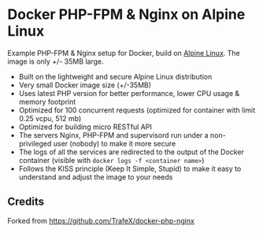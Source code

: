 # Docker PHP-FPM & Nginx on Alpine Linux

Example PHP-FPM & Nginx setup for Docker, build on [Alpine Linux](http://www.alpinelinux.org/). The image is only +/-
35MB large.

* Built on the lightweight and secure Alpine Linux distribution
* Very small Docker image size (+/-35MB)
* Uses latest PHP version for better performance, lower CPU usage & memory footprint
* Optimized for 100 concurrent requests (optimized for container with limit 0.25 vcpu, 512 mb)
* Optimized for building micro RESTful API
* The servers Nginx, PHP-FPM and supervisord run under a non-privileged user (nobody) to make it more secure
* The logs of all the services are redirected to the output of the Docker container (visible
  with `docker logs -f <container name>`)
* Follows the KISS principle (Keep It Simple, Stupid) to make it easy to understand and adjust the image to your needs

## Credits

Forked from https://github.com/TrafeX/docker-php-nginx
